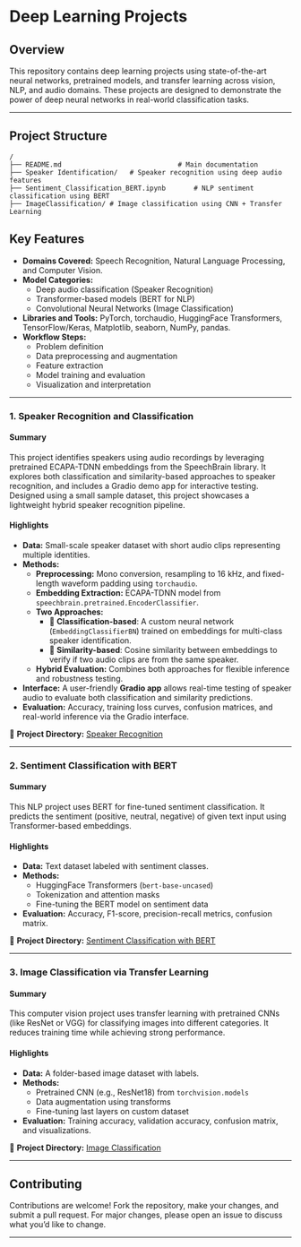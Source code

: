 # Deep Learning Projects

## **Overview**
This repository contains deep learning projects using state-of-the-art neural networks, pretrained models, and transfer learning across vision, NLP, and audio domains. These projects are designed to demonstrate the power of deep neural networks in real-world classification tasks.

---

## **Project Structure**

```plaintext
/
├── README.md                             # Main documentation
├── Speaker Identification/   # Speaker recognition using deep audio features
├── Sentiment_Classification_BERT.ipynb       # NLP sentiment classification using BERT
├── ImageClassification/ # Image classification using CNN + Transfer Learning

```
## **Key Features**

- **Domains Covered:** Speech Recognition, Natural Language Processing, and Computer Vision.
- **Model Categories:**
  - Deep audio classification (Speaker Recognition)
  - Transformer-based models (BERT for NLP)
  - Convolutional Neural Networks (Image Classification)
- **Libraries and Tools:** PyTorch, torchaudio, HuggingFace Transformers, TensorFlow/Keras, Matplotlib, seaborn, NumPy, pandas.
- **Workflow Steps:**
  - Problem definition
  - Data preprocessing and augmentation
  - Feature extraction
  - Model training and evaluation
  - Visualization and interpretation

---

### **1. Speaker Recognition and Classification**

#### **Summary**
This project identifies speakers using audio recordings by leveraging pretrained ECAPA-TDNN embeddings from the SpeechBrain library. It explores both classification and similarity-based approaches to speaker recognition, and includes a Gradio demo app for interactive testing. Designed using a small sample dataset, this project showcases a lightweight hybrid speaker recognition pipeline.

#### **Highlights**
- **Data:** Small-scale speaker dataset with short audio clips representing multiple identities.
- **Methods:**
  - **Preprocessing:** Mono conversion, resampling to 16 kHz, and fixed-length waveform padding using `torchaudio`.
  - **Embedding Extraction:** ECAPA-TDNN model from `speechbrain.pretrained.EncoderClassifier`.
  - **Two Approaches:**
    - 🎯 **Classification-based**: A custom neural network (`EmbeddingClassifierBN`) trained on embeddings for multi-class speaker identification.
    - 🧠 **Similarity-based**: Cosine similarity between embeddings to verify if two audio clips are from the same speaker.
  - **Hybrid Evaluation:** Combines both approaches for flexible inference and robustness testing.
- **Interface:** A user-friendly **Gradio app** allows real-time testing of speaker audio to evaluate both classification and similarity predictions.
- **Evaluation:** Accuracy, training loss curves, confusion matrices, and real-world inference via the Gradio interface.

📁 **Project Directory:** [Speaker Recognition](./Speaker%20Identification/)

---

### **2. Sentiment Classification with BERT**

#### **Summary**
This NLP project uses BERT for fine-tuned sentiment classification. It predicts the sentiment (positive, neutral, negative) of given text input using Transformer-based embeddings.

#### **Highlights**
- **Data:** Text dataset labeled with sentiment classes.
- **Methods:**
  - HuggingFace Transformers (`bert-base-uncased`)
  - Tokenization and attention masks
  - Fine-tuning the BERT model on sentiment data
- **Evaluation:** Accuracy, F1-score, precision-recall metrics, confusion matrix.

📁 **Project Directory:** [Sentiment Classification with BERT](./Sentiment_Classification_BERT/)

---

### **3. Image Classification via Transfer Learning**

#### **Summary**
This computer vision project uses transfer learning with pretrained CNNs (like ResNet or VGG) for classifying images into different categories. It reduces training time while achieving strong performance.

#### **Highlights**
- **Data:** A folder-based image dataset with labels.
- **Methods:**
  - Pretrained CNN (e.g., ResNet18) from `torchvision.models`
  - Data augmentation using transforms
  - Fine-tuning last layers on custom dataset
- **Evaluation:** Training accuracy, validation accuracy, confusion matrix, and visualizations.

📁 **Project Directory:** [Image Classification](./ImageClassification_TransferLearning/)

---

## **Contributing**

Contributions are welcome! Fork the repository, make your changes, and submit a pull request. For major changes, please open an issue to discuss what you’d like to change.

---

